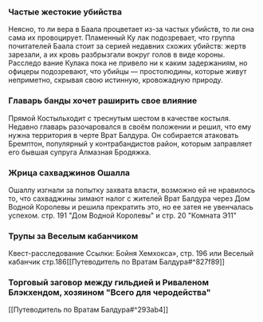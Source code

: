 ### Частые жестокие убийства
Неясно, то ли вера в Баала процветает из-за частых
убийств, то ли она сама их провоцирует. Пламенный Ку
лак подозревает, что группа почитателей Баала стоит за
серией недавних схожих убийств: жертв зарезали, а их
кровь разбрызгали вокруг голов в виде короны. Расследо
вание Кулака пока не привело ни к каким задержаниям,
но офицеры подозревают, что убийцы — простолюдины,
которые живут неприметно, скрывая свою истинную,
кровожадную природу.
### Главарь банды хочет раширить свое влияние
Прямой Костыльходит
с треснутым шестом в качестве костыля. Недавно главарь
разочаровался в своём положении и решил, что ему нужна
территория в черте Врат Балдура. Он собирается атаковать
Бремптон, популярный у контрабандистов район, которым
заправляет его бывшая супруга Алмазная Бродяжка.
### Жрица сахваджинов Ошалла
Ошаллу изгнали за попытку захвата власти, возможно ей не нравилось то, что сахваджины зимают налог с жителей Врат Балдура через Дом Водной Королевы и решила прекратить это, но ее затея не увенчалась успехом. стр. 191 "Дом Водной Королевы" и стр. 20 "Комната Э11"

### Трупы за Веселым кабанчиком
Квест-расследование
Ссылки: Бойня Хемхокса», стр. 196 или Веселый кабанчик стр.186[[Путеводитель по Вратам Балдура#^827f89]]

### Торговый заговор между гильдией и Риваленом Блэкхендом, хозяином "Всего для черодейства"
[[Путеводитель по Вратам Балдура#^293ab4]]

